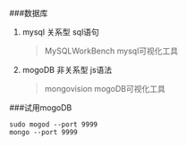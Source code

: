 ###数据库
1. mysql 关系型 sql语句
	
	>MySQLWorkBench mysql可视化工具
2. mogoDB 非关系型 js语法

	> mongovision mogoDB可视化工具

###试用mogoDB
	
	sudo mogod --port 9999
	mongo --port 9999